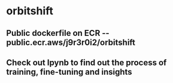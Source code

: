 # orbitshift
## Public dockerfile on ECR -- public.ecr.aws/j9r3r0i2/orbitshift
## Check out Ipynb to find out the process of training, fine-tuning and insights
